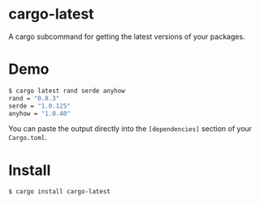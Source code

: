 # cargo-latest

A cargo subcommand for getting the latest versions of your packages.

# Demo

```sh
$ cargo latest rand serde anyhow
rand = "0.8.3"
serde = "1.0.125"
anyhow = "1.0.40"
```

You can paste the output directly into the `[dependencies]` section of your `Cargo.toml`.

# Install

```sh
$ cargo install cargo-latest
```
